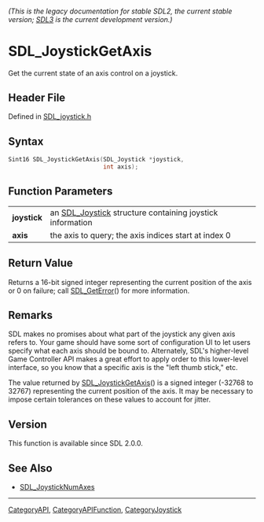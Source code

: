 ###### (This is the legacy documentation for stable SDL2, the current stable version; [SDL3](https://wiki.libsdl.org/SDL3/) is the current development version.)
# SDL_JoystickGetAxis

Get the current state of an axis control on a joystick.

## Header File

Defined in [SDL_joystick.h](https://github.com/libsdl-org/SDL/blob/SDL2/include/SDL_joystick.h)

## Syntax

```c
Sint16 SDL_JoystickGetAxis(SDL_Joystick *joystick,
                           int axis);

```

## Function Parameters

|                  |                                                                           |
| ---------------- | ------------------------------------------------------------------------- |
| **joystick**     | an [SDL_Joystick](SDL_Joystick) structure containing joystick information |
| **axis**         | the axis to query; the axis indices start at index 0                      |

## Return Value

Returns a 16-bit signed integer representing the current position of the
axis or 0 on failure; call [SDL_GetError](SDL_GetError)() for more
information.

## Remarks

SDL makes no promises about what part of the joystick any given axis refers
to. Your game should have some sort of configuration UI to let users
specify what each axis should be bound to. Alternately, SDL's higher-level
Game Controller API makes a great effort to apply order to this lower-level
interface, so you know that a specific axis is the "left thumb stick," etc.

The value returned by [SDL_JoystickGetAxis](SDL_JoystickGetAxis)() is a
signed integer (-32768 to 32767) representing the current position of the
axis. It may be necessary to impose certain tolerances on these values to
account for jitter.

## Version

This function is available since SDL 2.0.0.

## See Also

- [SDL_JoystickNumAxes](SDL_JoystickNumAxes)

----
[CategoryAPI](CategoryAPI), [CategoryAPIFunction](CategoryAPIFunction), [CategoryJoystick](CategoryJoystick)

